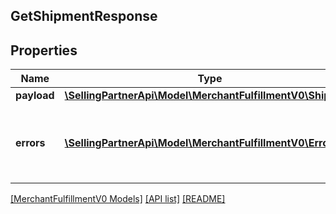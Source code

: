 ## GetShipmentResponse

## Properties

Name | Type | Description | Notes
------------ | ------------- | ------------- | -------------
**payload** | [**\SellingPartnerApi\Model\MerchantFulfillmentV0\Shipment**](Shipment.md) |  | [optional]
**errors** | [**\SellingPartnerApi\Model\MerchantFulfillmentV0\Error[]**](Error.md) | A list of error responses returned when a request is unsuccessful. | [optional]

[[MerchantFulfillmentV0 Models]](../) [[API list]](../../Api) [[README]](../../../README.md)
